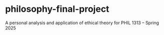 # philosophy-final-project
A personal analysis and application of ethical theory for PHIL 1313 – Spring 2025
